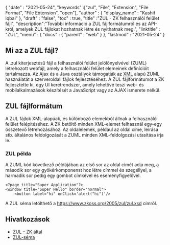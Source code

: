 {
  "date" : "2021-05-24",
  "keywords" :["zul", "File", "Extension", "File Format", "File Extension", "open"],
  "author" : {
    "display_name" : "Kashif Iqbal"
},
  "draft" : "false",
  "toc" : true,
  "title" :"ZUL - ZK felhasználói felület fájl",
  "description":"További információ a ZUL fájlformátumról és az API-król, amelyek ZUL fájlokat hozhatnak létre és nyithatnak meg.",
  "linktitle" : "ZUL",
  "menu" : {
    "docs" : {
      "parent" : "web"
}
},
  "lastmod" : "2021-05-24"
}

## Mi az a ZUL fájl?

A .zul kiterjesztésű fájl a felhasználói felület jelölőnyelvével (ZUML) létrehozott webfájl, amely a felhasználói felület elemeinek definícióit tartalmazza. Az Ajax és a Java osztályok támogatják az [XML](/hu/web/xml/) alapú ZUML használatát a szerveroldali fájlok fejlesztéséhez. A ZUL fájlformátumot a ZK fejlesztette ki, egy UI keretrendszer, amely lehetővé teszi web- és mobilalkalmazások készítését a JavaScript vagy az AJAX ismerete nélkül.

## ZUL fájlformátum

A ZUL fájlok XML-alapúak, és különböző elemekből állnak a felhasználói felület felépítéséhez. A ZK betöltő minden XML-elemet felhasznál egy-egy összetevő létrehozásához. Az oldalelemek, például az oldal címe, leírása stb. általános feldolgozását a ZUML minden XML-feldolgozási utasítása írja le.

### ZUL példa

A ZUML kód következő példájában az első sor az oldal címét adja meg, a második sor egy gyökérkomponenst hoz létre címmel és szegéllyel, a harmadik sor pedig egy gombot címkével és eseményfigyelővel.

```
<?page title="Super Application"?>
<window title="Super Hello" border="normal">
    <button label="hi" onClick='alert("hi")'/>
```
A ZUL séma letölthető a https://www.zkoss.org/2005/zul/zul.xsd címről.
## Hivatkozások

* [ZUL – ZK által](https://www.zkoss.org/wiki/ZK_Getting_Started/Tutorial)
* [ZUL-séma](https://www.zkoss.org/2005/zul/zul.xsd)

